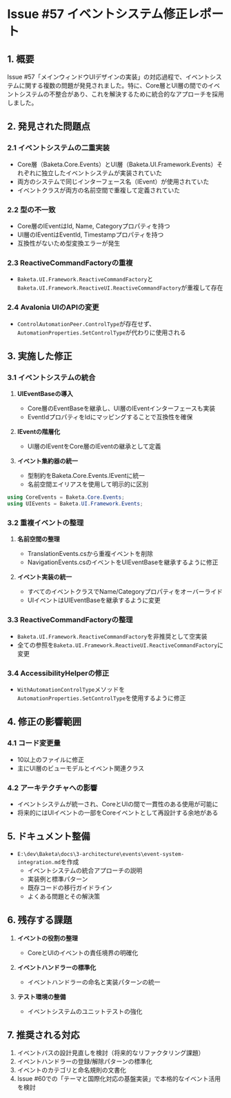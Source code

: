 # Issue #57 イベントシステム修正レポート

## 1. 概要

Issue #57「メインウィンドウUIデザインの実装」の対応過程で、イベントシステムに関する複数の問題が発見されました。特に、Core層とUI層の間でのイベントシステムの不整合があり、これを解決するために統合的なアプローチを採用しました。

## 2. 発見された問題点

### 2.1 イベントシステムの二重実装

- Core層（Baketa.Core.Events）とUI層（Baketa.UI.Framework.Events）それぞれに独立したイベントシステムが実装されていた
- 両方のシステムで同じインターフェース名（IEvent）が使用されていた
- イベントクラスが両方の名前空間で重複して定義されていた

### 2.2 型の不一致

- Core層のIEventはId, Name, Categoryプロパティを持つ
- UI層のIEventはEventId, Timestampプロパティを持つ
- 互換性がないため型変換エラーが発生

### 2.3 ReactiveCommandFactoryの重複

- `Baketa.UI.Framework.ReactiveCommandFactory`と`Baketa.UI.Framework.ReactiveUI.ReactiveCommandFactory`が重複して存在

### 2.4 Avalonia UIのAPIの変更

- `ControlAutomationPeer.ControlType`が存在せず、`AutomationProperties.SetControlType`が代わりに使用される

## 3. 実施した修正

### 3.1 イベントシステムの統合

1. **UIEventBaseの導入**
   - Core層のEventBaseを継承し、UI層のIEventインターフェースも実装
   - EventIdプロパティをIdにマッピングすることで互換性を確保

2. **IEventの階層化**
   - UI層のIEventをCore層のIEventの継承として定義

3. **イベント集約器の統一**
   - 型制約をBaketa.Core.Events.IEventに統一
   - 名前空間エイリアスを使用して明示的に区別

```csharp
using CoreEvents = Baketa.Core.Events;
using UIEvents = Baketa.UI.Framework.Events;
```

### 3.2 重複イベントの整理

1. **名前空間の整理**
   - TranslationEvents.csから重複イベントを削除
   - NavigationEvents.csのイベントをUIEventBaseを継承するように修正

2. **イベント実装の統一**
   - すべてのイベントクラスでName/Categoryプロパティをオーバーライド
   - UIイベントはUIEventBaseを継承するように変更

### 3.3 ReactiveCommandFactoryの整理

- `Baketa.UI.Framework.ReactiveCommandFactory`を非推奨として空実装
- 全ての参照を`Baketa.UI.Framework.ReactiveUI.ReactiveCommandFactory`に変更

### 3.4 AccessibilityHelperの修正

- `WithAutomationControlType`メソッドを`AutomationProperties.SetControlType`を使用するように修正

## 4. 修正の影響範囲

### 4.1 コード変更量
- 10以上のファイルに修正
- 主にUI層のビューモデルとイベント関連クラス

### 4.2 アーキテクチャへの影響
- イベントシステムが統一され、CoreとUIの間で一貫性のある使用が可能に
- 将来的にはUIイベントの一部をCoreイベントとして再設計する余地がある

## 5. ドキュメント整備

- `E:\dev\Baketa\docs\3-architecture\events\event-system-integration.md`を作成
  - イベントシステムの統合アプローチの説明
  - 実装例と標準パターン
  - 既存コードの移行ガイドライン
  - よくある問題とその解決策

## 6. 残存する課題

1. **イベントの役割の整理**
   - CoreとUIのイベントの責任境界の明確化

2. **イベントハンドラーの標準化**
   - イベントハンドラーの命名と実装パターンの統一

3. **テスト環境の整備**
   - イベントシステムのユニットテストの強化

## 7. 推奨される対応

1. イベントバスの設計見直しを検討（将来的なリファクタリング課題）
2. イベントハンドラーの登録/解除パターンの標準化
3. イベントのカテゴリと命名規則の文書化
4. Issue #60での「テーマと国際化対応の基盤実装」で本格的なイベント活用を検討